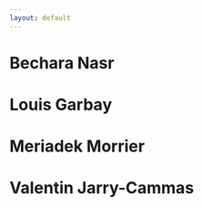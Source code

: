 ```yaml
---
layout: default
---
```


# Bechara Nasr

# Louis Garbay

# Meriadek Morrier

# Valentin Jarry-Cammas
